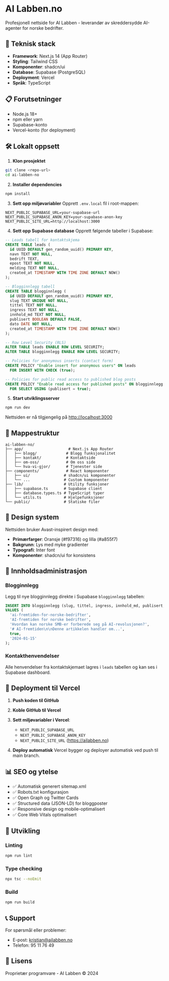 # AI Labben.no

Profesjonell nettside for AI Labben - leverandør av skreddersydde AI-agenter for norske bedrifter.

## 🚀 Teknisk stack

- **Framework**: Next.js 14 (App Router)
- **Styling**: Tailwind CSS
- **Komponenter**: shadcn/ui
- **Database**: Supabase (PostgreSQL)
- **Deployment**: Vercel
- **Språk**: TypeScript

## 📋 Forutsetninger

- Node.js 18+ 
- npm eller yarn
- Supabase-konto
- Vercel-konto (for deployment)

## 🛠️ Lokalt oppsett

1. **Klon prosjektet**
```bash
git clone <repo-url>
cd ai-labben-no
```

2. **Installer dependencies**
```bash
npm install
```

3. **Sett opp miljøvariabler**
Opprett `.env.local` fil i root-mappen:
```env
NEXT_PUBLIC_SUPABASE_URL=your-supabase-url
NEXT_PUBLIC_SUPABASE_ANON_KEY=your-supabase-anon-key
NEXT_PUBLIC_SITE_URL=http://localhost:3000
```

4. **Sett opp Supabase database**
Opprett følgende tabeller i Supabase:

```sql
-- Leads tabell for kontaktskjema
CREATE TABLE leads (
  id UUID DEFAULT gen_random_uuid() PRIMARY KEY,
  navn TEXT NOT NULL,
  bedrift TEXT,
  epost TEXT NOT NULL,
  melding TEXT NOT NULL,
  created_at TIMESTAMP WITH TIME ZONE DEFAULT NOW()
);

-- Blogginnlegg tabell
CREATE TABLE blogginnlegg (
  id UUID DEFAULT gen_random_uuid() PRIMARY KEY,
  slug TEXT UNIQUE NOT NULL,
  tittel TEXT NOT NULL,
  ingress TEXT NOT NULL,
  innhold_md TEXT NOT NULL,
  publisert BOOLEAN DEFAULT FALSE,
  dato DATE NOT NULL,
  created_at TIMESTAMP WITH TIME ZONE DEFAULT NOW()
);

-- Row Level Security (RLS)
ALTER TABLE leads ENABLE ROW LEVEL SECURITY;
ALTER TABLE blogginnlegg ENABLE ROW LEVEL SECURITY;

-- Policies for anonymous inserts (contact form)
CREATE POLICY "Enable insert for anonymous users" ON leads
  FOR INSERT WITH CHECK (true);

-- Policies for public read access to published blog posts
CREATE POLICY "Enable read access for published posts" ON blogginnlegg
  FOR SELECT USING (publisert = true);
```

5. **Start utviklingsserver**
```bash
npm run dev
```

Nettsiden er nå tilgjengelig på [http://localhost:3000](http://localhost:3000)

## 📁 Mappestruktur

```
ai-labben-no/
├── app/                    # Next.js App Router
│   ├── blogg/             # Blogg funksjonalitet
│   ├── kontakt/           # Kontaktside
│   ├── om-oss/            # Om oss side
│   └── hva-vi-gjor/       # Tjenester side
├── components/            # React komponenter
│   ├── ui/               # shadcn/ui komponenter
│   └── ...               # Custom komponenter
├── lib/                  # Utility funksjoner
│   ├── supabase.ts       # Supabase client
│   ├── database.types.ts # TypeScript typer
│   └── utils.ts          # Hjelpefunksjoner
└── public/               # Statiske filer
```

## 🎨 Design system

Nettsiden bruker Avast-inspirert design med:
- **Primærfarger**: Oransje (#f97316) og lilla (#a855f7)
- **Bakgrunn**: Lys med myke gradienter
- **Typografi**: Inter font
- **Komponenter**: shadcn/ui for konsistens

## 📝 Innholdsadministrasjon

### Blogginnlegg
Legg til nye blogginnlegg direkte i Supabase `blogginnlegg` tabellen:

```sql
INSERT INTO blogginnlegg (slug, tittel, ingress, innhold_md, publisert, dato)
VALUES (
  'ai-fremtiden-for-norske-bedrifter',
  'AI-fremtiden for norske bedrifter', 
  'Hvordan kan norske SMB-er forberede seg på AI-revolusjonen?',
  '# AI-fremtiden\n\nDenne artikkelen handler om...',
  true,
  '2024-01-15'
);
```

### Kontakthenvendelser
Alle henvendelser fra kontaktskjemaet lagres i `leads` tabellen og kan ses i Supabase dashboard.

## 🚀 Deployment til Vercel

1. **Push koden til GitHub**
2. **Koble GitHub til Vercel**
3. **Sett miljøvariabler i Vercel**:
   - `NEXT_PUBLIC_SUPABASE_URL`
   - `NEXT_PUBLIC_SUPABASE_ANON_KEY`
   - `NEXT_PUBLIC_SITE_URL` (https://ailabben.no)

4. **Deploy automatisk**
Vercel bygger og deployer automatisk ved push til main branch.

## 📊 SEO og ytelse

- ✅ Automatisk generert sitemap.xml
- ✅ Robots.txt konfigurasjon
- ✅ Open Graph og Twitter Cards
- ✅ Structured data (JSON-LD) for bloggposter
- ✅ Responsive design og mobile-optimalisert
- ✅ Core Web Vitals optimalisert

## 🔧 Utvikling

### Linting
```bash
npm run lint
```

### Type checking
```bash
npx tsc --noEmit
```

### Build
```bash
npm run build
```

## 📞 Support

For spørsmål eller problemer:
- E-post: kristian@ailabben.no
- Telefon: 95 11 76 49

## 📄 Lisens

Proprietær programvare - AI Labben © 2024 